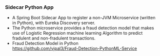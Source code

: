 ### Sidecar Python App
  - A Spring Boot Sidecar App to register a non-JVM Microservice (written in Python), with Eureka Discovery server.
  - The Python microservice provides a fraud detection model that makes use of Logistic Regression  machine learning Algorithm to predict fradulent and non-fradulent transactions. 
  - Fraud Detection Model in Python  
  https://github.com/vjpal3/Fraud-Detection-PythonML-Service
    


